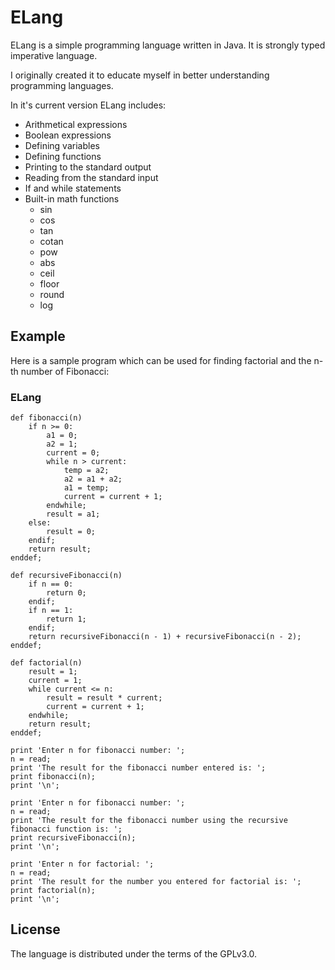 ELang
=======

ELang is a simple programming language written in Java. It is strongly typed imperative language.

I originally created it to educate myself in better understanding programming languages.

In it's current version ELang includes:

  * Arithmetical expressions
  * Boolean expressions
  * Defining variables
  * Defining functions
  * Printing to the standard output
  * Reading from the standard input
  * If and while statements
  * Built-in math functions
    * sin
    * cos
    * tan
    * cotan
    * pow
    * abs
    * ceil
    * floor
    * round
    * log

Example
-------
Here is a sample program which can be used for finding factorial and the n-th number of Fibonacci:

### ELang

    def fibonacci(n)
        if n >= 0:
            a1 = 0;
            a2 = 1;
            current = 0;
            while n > current:
                temp = a2;
                a2 = a1 + a2;
                a1 = temp;
                current = current + 1;
            endwhile;
            result = a1;
        else:
            result = 0;
        endif;
        return result;
    enddef;

    def recursiveFibonacci(n)
        if n == 0:
            return 0;
        endif;
        if n == 1:
            return 1;
        endif;
        return recursiveFibonacci(n - 1) + recursiveFibonacci(n - 2);
    enddef;

    def factorial(n)
        result = 1;
        current = 1;
        while current <= n:
            result = result * current;
            current = current + 1;
        endwhile;
        return result;
    enddef;

    print 'Enter n for fibonacci number: ';
    n = read;
    print 'The result for the fibonacci number entered is: ';
    print fibonacci(n);
    print '\n';

    print 'Enter n for fibonacci number: ';
    n = read;
    print 'The result for the fibonacci number using the recursive fibonacci function is: ';
    print recursiveFibonacci(n);
    print '\n';

    print 'Enter n for factorial: ';
    n = read;
    print 'The result for the number you entered for factorial is: ';
    print factorial(n);
    print '\n';

License
--------
The language is distributed under the terms of the GPLv3.0.
